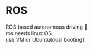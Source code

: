 # ROS

ROS based autonomous driving 🚗 <br>
ros needs linux OS. <br>
use VM or Ubuntu(dual booting).

